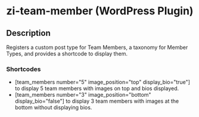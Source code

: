 # zi-team-member (WordPress Plugin)

## Description

Registers a custom post type for Team Members, a taxonomy for Member Types, and provides a shortcode to display them.


### Shortcodes

* [team_members number="5" image_position="top" display_bio="true"] to display 5 team members with images on top and bios displayed.
* [team_members number="3" image_position="bottom" display_bio="false"] to display 3 team members with images at the bottom without displaying bios.
